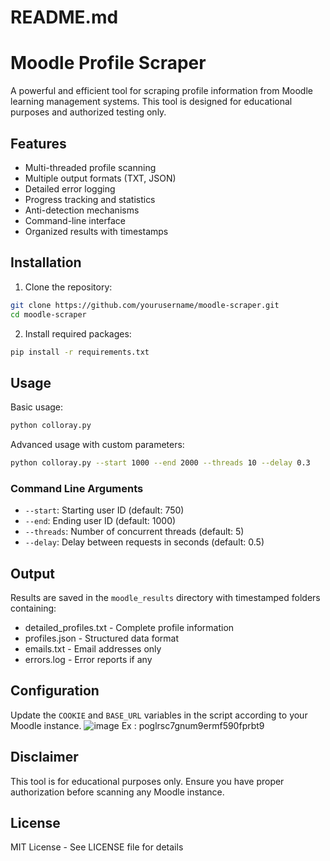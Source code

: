 # README.md
# Moodle Profile Scraper

A powerful and efficient tool for scraping profile information from Moodle learning management systems. This tool is designed for educational purposes and authorized testing only.

## Features

- Multi-threaded profile scanning
- Multiple output formats (TXT, JSON)
- Detailed error logging
- Progress tracking and statistics
- Anti-detection mechanisms
- Command-line interface
- Organized results with timestamps

## Installation

1. Clone the repository:
```bash
git clone https://github.com/yourusername/moodle-scraper.git
cd moodle-scraper
```

2. Install required packages:
```bash
pip install -r requirements.txt
```

## Usage

Basic usage:
```bash
python colloray.py
```

Advanced usage with custom parameters:
```bash
python colloray.py --start 1000 --end 2000 --threads 10 --delay 0.3
```

### Command Line Arguments

- `--start`: Starting user ID (default: 750)
- `--end`: Ending user ID (default: 1000)
- `--threads`: Number of concurrent threads (default: 5)
- `--delay`: Delay between requests in seconds (default: 0.5)

## Output

Results are saved in the `moodle_results` directory with timestamped folders containing:
- detailed_profiles.txt - Complete profile information
- profiles.json - Structured data format
- emails.txt - Email addresses only
- errors.log - Error reports if any

## Configuration

Update the `COOKIE` and `BASE_URL` variables in the script according to your Moodle instance.
![image](https://github.com/user-attachments/assets/16f406eb-c65f-4141-ab36-02a7d512c6be)
Ex : poglrsc7gnum9ermf590fprbt9


## Disclaimer

This tool is for educational purposes only. Ensure you have proper authorization before scanning any Moodle instance.

## License

MIT License - See LICENSE file for details

